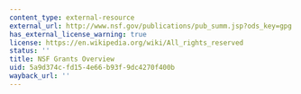 ```yaml
---
content_type: external-resource
external_url: http://www.nsf.gov/publications/pub_summ.jsp?ods_key=gpg
has_external_license_warning: true
license: https://en.wikipedia.org/wiki/All_rights_reserved
status: ''
title: NSF Grants Overview
uid: 5a9d374c-fd15-4e66-b93f-9dc4270f400b
wayback_url: ''
---
```

